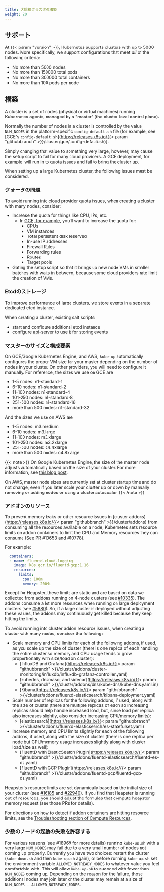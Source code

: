 ```yaml
---
title: 大規模クラスタの構築
weight: 20
---
```


## サポート

At {{< param "version" >}}, Kubernetes supports clusters with up to 5000 nodes. More specifically, we support configurations that meet *all* of the following criteria:

* No more than 5000 nodes
* No more than 150000 total pods
* No more than 300000 total containers
* No more than 100 pods per node


## 構築

A cluster is a set of nodes (physical or virtual machines) running Kubernetes agents, managed by a "master" (the cluster-level control plane).

Normally the number of nodes in a cluster is controlled by the value `NUM_NODES` in the platform-specific `config-default.sh` file (for example, see [GCE's `config-default.sh`](https://releases.k8s.io/{{< param "githubbranch" >}}/cluster/gce/config-default.sh)).

Simply changing that value to something very large, however, may cause the setup script to fail for many cloud providers. A GCE deployment, for example, will run in to quota issues and fail to bring the cluster up.

When setting up a large Kubernetes cluster, the following issues must be considered.

### クォータの問題

To avoid running into cloud provider quota issues, when creating a cluster with many nodes, consider:

* Increase the quota for things like CPU, IPs, etc.
  * In [GCE, for example,](https://cloud.google.com/compute/docs/resource-quotas) you'll want to increase the quota for:
    * CPUs
    * VM instances
    * Total persistent disk reserved
    * In-use IP addresses
    * Firewall Rules
    * Forwarding rules
    * Routes
    * Target pools
* Gating the setup script so that it brings up new node VMs in smaller batches with waits in between, because some cloud providers rate limit the creation of VMs.

### Etcdのストレージ

To improve performance of large clusters, we store events in a separate dedicated etcd instance.

When creating a cluster, existing salt scripts:

* start and configure additional etcd instance
* configure api-server to use it for storing events

### マスターのサイズと構成要素

On GCE/Google Kubernetes Engine, and AWS, `kube-up` automatically configures the proper VM size for your master depending on the number of nodes
in your cluster. On other providers, you will need to configure it manually. For reference, the sizes we use on GCE are

* 1-5 nodes: n1-standard-1
* 6-10 nodes: n1-standard-2
* 11-100 nodes: n1-standard-4
* 101-250 nodes: n1-standard-8
* 251-500 nodes: n1-standard-16
* more than 500 nodes: n1-standard-32

And the sizes we use on AWS are

* 1-5 nodes: m3.medium
* 6-10 nodes: m3.large
* 11-100 nodes: m3.xlarge
* 101-250 nodes: m3.2xlarge
* 251-500 nodes: c4.4xlarge
* more than 500 nodes: c4.8xlarge

{{< note >}}
On Google Kubernetes Engine, the size of the master node adjusts automatically based on the size of your cluster. For more information, see [this blog post](https://cloudplatform.googleblog.com/2017/11/Cutting-Cluster-Management-Fees-on-Google-Kubernetes-Engine.html).

On AWS, master node sizes are currently set at cluster startup time and do not change, even if you later scale your cluster up or down by manually removing or adding nodes or using a cluster autoscaler.
{{< /note >}}

### アドオンのリソース

To prevent memory leaks or other resource issues in [cluster addons](https://releases.k8s.io/{{< param "githubbranch" >}}/cluster/addons) from consuming all the resources available on a node, Kubernetes sets resource limits on addon containers to limit the CPU and Memory resources they can consume (See PR [#10653](https://pr.k8s.io/10653/files) and [#10778](https://pr.k8s.io/10778/files)).

For example:

```yaml
  containers:
  - name: fluentd-cloud-logging
    image: k8s.gcr.io/fluentd-gcp:1.16
    resources:
      limits:
        cpu: 100m
        memory: 200Mi
```

Except for Heapster, these limits are static and are based on data we collected from addons running on 4-node clusters (see [#10335](https://issue.k8s.io/10335#issuecomment-117861225)). The addons consume a lot more resources when running on large deployment clusters (see [#5880](http://issue.k8s.io/5880#issuecomment-113984085)). So, if a large cluster is deployed without adjusting these values, the addons may continuously get killed because they keep hitting the limits.

To avoid running into cluster addon resource issues, when creating a cluster with many nodes, consider the following:

* Scale memory and CPU limits for each of the following addons, if used, as you scale up the size of cluster (there is one replica of each handling the entire cluster so memory and CPU usage tends to grow proportionally with size/load on cluster):
  * [InfluxDB and Grafana](https://releases.k8s.io/{{< param "githubbranch" >}}/cluster/addons/cluster-monitoring/influxdb/influxdb-grafana-controller.yaml)
  * [kubedns, dnsmasq, and sidecar](https://releases.k8s.io/{{< param "githubbranch" >}}/cluster/addons/dns/kube-dns/kube-dns.yaml.in)
  * [Kibana](https://releases.k8s.io/{{< param "githubbranch" >}}/cluster/addons/fluentd-elasticsearch/kibana-deployment.yaml)
* Scale number of replicas for the following addons, if used, along with the size of cluster (there are multiple replicas of each so increasing replicas should help handle increased load, but, since load per replica also increases slightly, also consider increasing CPU/memory limits):
  * [elasticsearch](https://releases.k8s.io/{{< param "githubbranch" >}}/cluster/addons/fluentd-elasticsearch/es-statefulset.yaml)
* Increase memory and CPU limits slightly for each of the following addons, if used, along with the size of cluster (there is one replica per node but CPU/memory usage increases slightly along with cluster load/size as well):
  * [FluentD with ElasticSearch Plugin](https://releases.k8s.io/{{< param "githubbranch" >}}/cluster/addons/fluentd-elasticsearch/fluentd-es-ds.yaml)
  * [FluentD with GCP Plugin](https://releases.k8s.io/{{< param "githubbranch" >}}/cluster/addons/fluentd-gcp/fluentd-gcp-ds.yaml)

Heapster's resource limits are set dynamically based on the initial size of your cluster (see [#16185](http://issue.k8s.io/16185)
and [#22940](http://issue.k8s.io/22940)). If you find that Heapster is running
out of resources, you should adjust the formulas that compute heapster memory request (see those PRs for details).

For directions on how to detect if addon containers are hitting resource limits, see the
[Troubleshooting section of Compute Resources](/ja/docs/concepts/configuration/manage-resources-containers/#troubleshooting).

### 少数のノードの起動の失敗を許容する

For various reasons (see [#18969](https://github.com/kubernetes/kubernetes/issues/18969) for more details) running
`kube-up.sh` with a very large `NUM_NODES` may fail due to a very small number of nodes not coming up properly.
Currently you have two choices: restart the cluster (`kube-down.sh` and then `kube-up.sh` again), or before
running `kube-up.sh` set the environment variable `ALLOWED_NOTREADY_NODES` to whatever value you feel comfortable
with. This will allow `kube-up.sh` to succeed with fewer than `NUM_NODES` coming up. Depending on the
reason for the failure, those additional nodes may join later or the cluster may remain at a size of
`NUM_NODES - ALLOWED_NOTREADY_NODES`.
